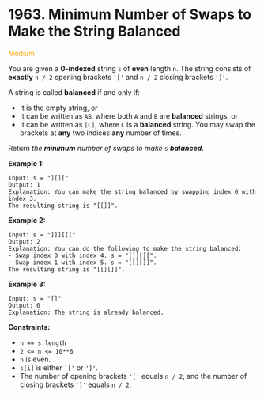 # 1963. Minimum Number of Swaps to Make the String Balanced
<span style="color:orange">Medium</span>

You are given a **0-indexed** string `s` of **even** length `n`. The string consists of **exactly** `n / 2` opening brackets `'['` and `n / 2` closing brackets `']'`.

A string is called **balanced** if and only if:
- It is the empty string, or
- It can be written as `AB`, where both `A` and `B` are **balanced** strings, or
- It can be written as `[C]`, where `C` is a **balanced** string.
You may swap the brackets at **any** two indices **any** number of times.

Return *the **minimum** number of swaps to make* `s` ***balanced***.


**Example 1:**
```
Input: s = "][]["
Output: 1
Explanation: You can make the string balanced by swapping index 0 with index 3.
The resulting string is "[[]]".
```
**Example 2:**
```
Input: s = "]]][[["
Output: 2
Explanation: You can do the following to make the string balanced:
- Swap index 0 with index 4. s = "[]][][".
- Swap index 1 with index 5. s = "[[][]]".
The resulting string is "[[][]]".
```
**Example 3:**
```
Input: s = "[]"
Output: 0
Explanation: The string is already balanced.
```

**Constraints:**
- `n == s.length`
- `2 <= n <= 10**6`
- `n` is even.
- `s[i]` is either `'['` or `']'`.
- The number of opening brackets `'['` equals `n / 2`, and the number of closing brackets `']'` equals `n / 2`.